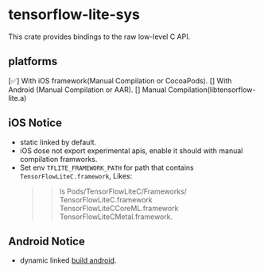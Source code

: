 # tensorflow-lite-sys

This crate provides bindings to the raw low-level C API.

## platforms
[✅] With iOS framework(Manual Compilation or CocoaPods).
[] With Android (Manual Compilation or AAR).
[] Manual Compilation(libtensorflow-lite.a)

## iOS Notice
* static linked by default.
* iOS dose not export experimental apis, enable it should with manual compilation framworks.
* Set env `TFLITE_FRAMEWORK_PATH` for path that contains `TensorFlowLiteC.framework`, Likes:
    >> ls Pods/TensorFlowLiteC/Frameworks/
    TensorFlowLiteC.framework  TensorFlowLiteCCoreML.framework  TensorFlowLiteCMetal.framework.

## Android Notice
* dynamic linked [build android](https://www.tensorflow.org/lite/guide/build_android).
